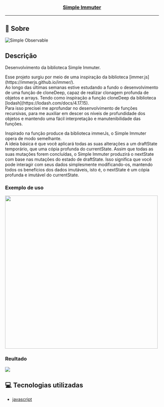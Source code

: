 <h3 align="center">
  <a href="https://github.com/Cahmoraes/simple-immuter/blob/main/src/si.js" target="_blank">Simple Immuter</a>
</h3>

---

## :rocket: Sobre

<img style="max-width: 100%;" src="https://github.com/Cahmoraes/simple-immuter/blob/main/src/assets/images/immuter-cycle.png" alt="Simple Observable">

## Descrição
<p>Desenvolvimento da biblioteca Simple Immuter.</p>
<p>
  Esse projeto surgiu por meio de uma inspiração da biblioteca [immer.js](https://immerjs.github.io/immer/).<br>
  Ao longo das últimas semanas estive estudando a fundo o desenvolvimento de uma função de cloneDeep, capaz de realizar clonagem profunda de objetos e arrays. Tendo como inspiração a função cloneDeep da biblioteca [lodash](https://lodash.com/docs/4.17.15).<br>
  Para isso precisei me aprofundar no desenvolvimento de funções recursivas, para me auxiliar em descer os níveis de profundidade dos objetos e mantendo uma fácil interpretação e manutenibilidade das funções.
</p>
<p>
  Inspirado na função produce da biblioteca immerJs, o Simple Immuter opera de modo semelhante.<br>
  A ideia básica é que você aplicará todas as suas alterações a um draftState temporário, que uma cópia profunda do currentState. Assim que todas as suas mutações forem concluídas, o Simple Immuter produzirá o nextState com base nas mutações do estado de draftState. Isso significa que você pode interagir com seus dados simplesmente modificando-os, mantendo todos os benefícios dos dados imutáveis, isto é, o nextState é um cópia profunda e imutável do currentState.
</p>
<h3>Exemplo de uso</h3>
<img width="500" src="https://github.com/Cahmoraes/simple-immuter/blob/main/src/assets/images/example-1.png">
<h3>Reultado</h3>
<img src="https://github.com/Cahmoraes/simple-immuter/blob/main/src/assets/images/result-1.png">

## :computer: Tecnologias utilizadas

- [javascript](https://developer.mozilla.org/pt-BR/docs/Web/JavaScript)
